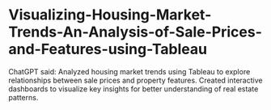 # Visualizing-Housing-Market-Trends-An-Analysis-of-Sale-Prices-and-Features-using-Tableau
ChatGPT said: Analyzed housing market trends using Tableau to explore relationships between sale prices and property features. Created interactive dashboards to visualize key insights for better understanding of real estate patterns.
